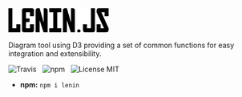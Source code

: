 <img src="media/logo.png" alt="Lenin" width="200" />

Diagram tool using D3 providing a set of common functions for easy integration and extensibility.

![Travis](http://img.shields.io/travis/Wildhoney/Lenin.svg?style=flat-square)
&nbsp;
![npm](http://img.shields.io/npm/v/lenin.svg?style=flat-square)
&nbsp;
![License MIT](http://img.shields.io/badge/License-MIT-lightgrey.svg?style=flat-square)

* **npm:** `npm i lenin`